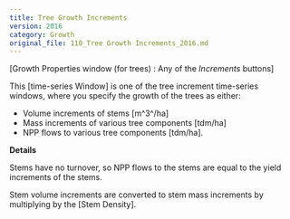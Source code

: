 ```yaml
---
title: Tree Growth Increments
version: 2016
category: Growth
original_file: 110_Tree Growth Increments_2016.md
---
```


[Growth Properties window (for trees) :
Any of the *Increments* buttons]

This [time-series Window] is one of the
tree increment time-series windows, where you specify the growth of the
trees as either:

- Volume increments of stems [m^3^/ha]
- Mass increments of various tree components [tdm/ha]
- NPP flows to various tree components [tdm/ha].

**Details**

Stems have no turnover, so NPP flows to the stems are equal to the yield
increments of the stems.

Stem volume increments are converted to stem mass increments by
multiplying by the [Stem Density].
